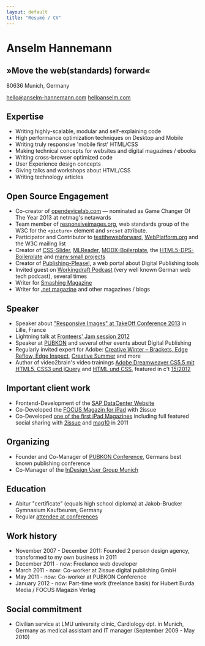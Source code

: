 ```yaml
---
layout: default
title: "Resumé / CV"
---
```


# Anselm Hannemann

## »Move the web(standards) forward«

80636 Munich, Germany

[hello@anselm-hannemann.com](mailto:hello@anselm-hannemann.com)
[helloanselm.com](http://helloanselm.com/)

## Expertise

- Writing highly-scalable, modular and self-explaining code
- High performance optimization techniques on Desktop and Mobile
- Writing truly responsive 'mobile first' HTML/CSS
- Making technical concepts for websites and digital magazines / ebooks
- Writing cross-browser optimized code
- User Experience design concepts
- Giving talks and workshops about HTML/CSS
- Writing technology articles

## Open Source Engagement

- Co-creator of [opendevicelab.com](http://opendevicelab.com/) &mdash; nominated as Game Changer Of The Year 2013 at netmag's netawards
- Team member of [responsiveimages.org](http://responsiveimages.org/), web standards group of the W3C for the `<picture>` element and `srcset` attribute.
- Participator and Contributor to [testthewebforward](http://testthewebforward.org/), [WebPlatform.org](http://docs.webplatform.org/wiki/User:Anselm) and the W3C mailing list
- Creator of [CSS-Slider](https://github.com/anselmh/css-slider/), [MLReader](https://chrome.google.com/webstore/detail/webstandards-mailing-list/kapkofkiggcefopeamfcpkkgfjjhmamf), [MODX-Boilerplate](https://github.com/anselmh/modx-boilerplate), the [HTML5-DPS-Boilerplate](https://github.com/anselmh/HTML5-DPS-Boilerplate) and [many small projects](https://github.com/anselmh?tab=repositories)
- Creator of [Publishing-Please!](http://publishing-please.com/), a web portal about Digital Publishing tools
- Invited guest on [Workingdraft Podcast](http://workingdraft.de/) (very well known German web tech podcast), several times
- Writer for [Smashing Magazine](http://www.smashingmagazine.com/author/anselm-hannemann/)
- Writer for [.net magazine](http://www.netmagazine.com/features/road-responsive-images) and other magazines / blogs

## Speaker

- Speaker about ["Responsive Images" at TakeOff Conference 2013](http://www.youtube.com/watch?v=pPOeg5WAhgw) in Lille, France
- Lightning talk at [Fronteers' Jam session 2012](https://vimeo.com/51897011)
- Speaker at [PUBKON](http://2013.pubkon.eu/) and several other events about Digital Publishing
- Regularly invited expert for Adobe: [Creative Winter – Brackets, Edge Reflow, Edge Inspect](http://www.youtube.com/user/AdobePRD/videos?flow=grid&view=0), [Creative Summer](http://www.youtube.com/watch?v=7AfXR-Ung9I&list=UU7-iNajG033J_66k16whthw&index=1&feature=plcp) and more
- Author of video2brain's video trainings [Adobe Dreamweaver CS5.5 mit HTML5, CSS3 und jQuery](http://www.video2brain.com/de/videotraining/moderne-websites-mit-dreamweaver-cs5-5-html5-css3-und-jquery) and [HTML und CSS](http://www.video2brain.com/de/videotraining/html-und-css), featured in c't [15/2012](http://www.heise.de/ct/inhalt/2012/15/117/)

## Important client work

- Frontend-Development of the [SAP DataCenter Website](http://www.sapdatacenter.com/en/#!)
- Co-Developed the [FOCUS Magazin for iPad](https://itunes.apple.com/us/app/focus-magazin/id548284324?mt=8) with 2issue
- Co-Developed [one of the first iPad Magazines](https://itunes.apple.com/de/app/monte-sommer-2011/id447344403) including full featured social sharing with [2issue](http://2issue.com/) and [mag10](http://mag10.my/) in 2011

## Organizing

- Founder and Co-Manager of [PUBKON Conference](http://pubkon.eu/), Germans best known publishing conference
- Co-Manager of the [InDesign User Group Munich](http://www.indesignusergroup.com/chapters/munich/)

## Education

- Abitur "certificate" (equals high school diploma) at Jakob-Brucker Gymnasium Kaufbeuren, Germany
- Regular [attendee at conferences](http://lanyrd.com/profile/anselmhannemann/past/)

## Work history

- November 2007 - December 2011: Founded 2 person design agency, transformed to my own business in 2011
- December 2011 - now: Freelance web developer
- March 2011 - now: Co-worker at 2issue digital publishing GmbH
- May 2011 - now: Co-worker at PUBKON Conference
- January 2012 - now: Part-time work (freelance basis) for Hubert Burda Media / FOCUS Magazin Verlag

## Social commitment
- Civilian service at LMU university clinic, Cardiology dpt. in Munich, Germany as medical assistant and IT manager (September 2009 - May 2010)